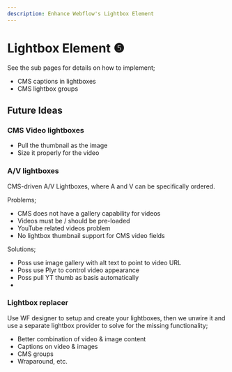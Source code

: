 ```yaml
---
description: Enhance Webflow's Lightbox Element
---
```


# Lightbox Element ❺

See the sub pages for details on how to implement;

* CMS captions in lightboxes
* CMS lightbox groups

## Future Ideas

### CMS Video lightboxes&#x20;

* Pull the thumbnail as the image
* Size it properly for the video

### A/V lightboxes

CMS-driven A/V Lightboxes, where A and V can be specifically ordered.&#x20;

Problems;

* CMS does not have a gallery capability for videos&#x20;
* Videos must be / should be pre-loaded&#x20;
* YouTube related videos problem&#x20;
* No lightbox thumbnail support for CMS video fields

Solutions;

* Poss use image gallery with alt text to point to video URL
* Poss use Plyr to control video appearance&#x20;
* Poss pull YT thumb as basis automatically&#x20;
*

### Lightbox replacer

Use WF designer to setup and create your lightboxes, then we unwire it and use a separate lightbox provider to solve for the missing functionality;

* Better combination of video & image content
* Captions on video & images&#x20;
* CMS groups&#x20;
* Wraparound, etc.&#x20;

